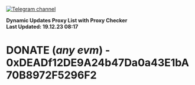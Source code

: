 [![Telegram channel](https://img.shields.io/endpoint?url=https://runkit.io/damiankrawczyk/telegram-badge/branches/master?url=https://t.me/n4z4v0d)](https://t.me/n4z4v0d) 

**Dynamic Updates Proxy List with Proxy Checker**  
**Last Updated: 19.12.23 08:17**

# DONATE (_any evm_) - 0xDEADf12DE9A24b47Da0a43E1bA70B8972F5296F2
